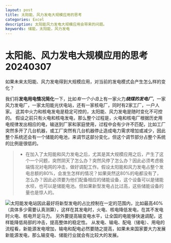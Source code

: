 ```yaml
---
layout: post
title: 太阳能、风力发电大规模应用的思考
categories: Excel
description: 太阳能风力发电大规模应用会带来的问题。
keywords: 储能，太阳能，风力发电
---
```




# **太阳能、风力发电**大规模应用的思考20240307
如果未来太阳能、风力发电得到大规模应用，对当前的发电模式会产生怎么样的变化？

我们将**发电用电情况简化**一下，比如*有一个小岛*上有一家火力***烧煤的发电厂***，一家风力发电厂，一家太阳能光伏电站，还有一家核电厂，同时有2家工厂，一户人家。
这其中火力和核电发电是稳定可控的，太阳能、风力发电是随时变化不可控的。
假设之前只有火电和核电发电，那么整个过程是，火电和核电厂根据历史用电规律发出相应的电，输送到厂家和家庭使用，过程中会有少许不匹配，比如工厂突然多开了几台机器，或工厂突然有几台机器停止造成电力需求增加或减少，因此整个系统还会有一个储能的电池，来调节这部分变化，但这个调节部分占整个系统的比例是很低的。
> - 在加入了太阳能和风力发电之后，尤其是其大规模应用之后，产生了这个一个问题，突然阴天了怎么办？突然风停了怎么办？因此必须考虑极端情况对电网的冲击，做好调配工作。假设太阳能和风力发电占整个发电总额的80%，会发生怎样的情况？如果突然这80%的电都没有了，怎么办？因此必须要为他们配备相应的储能设备，这个设备可以是储能水坝，也可以是储能电池。但如果新型发电占比过高，这些储能设备的量也是惊人的。

![太阳能发电站]()因此最好将新型发电的占比控制在一定的范围内，比如最高40%（具体多少需要认真测算），这样在其发电时，火电、核电降低发电，在其不发电时火电、核电开足马力。
另外要提高输变电水平，让全国的电能够快速调配，这样能降低局部的冲击，提高整体的稳定性。
从发电、输电、配电（储电）、用电的流程看，新能源发电增加，输电和配电必然要随之提高，如果未来国家要大力发展新能源发电，那么输变电、储能行业就会有比较大的发展。
